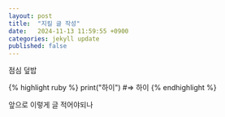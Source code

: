 ```yaml
---
layout: post
title:  "지킬 글 작성"
date:   2024-11-13 11:59:55 +0900
categories: jekyll update
published: false
---
```


점심 덮밥

{% highlight ruby %}
print("하이")
#=> 하이
{% endhighlight %}

앞으로 이렇게 글 적어야되나
